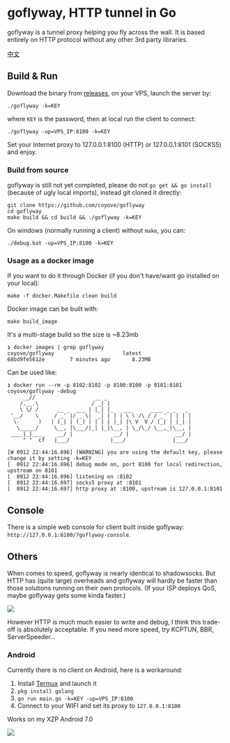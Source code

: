 # goflyway, HTTP tunnel in Go

goflyway is a tunnel proxy helping you fly across the wall. It is based entirely on HTTP protocol without any other 3rd party libraries. 

[中文](https://github.com/coyove/goflyway/wiki/%E4%BD%BF%E7%94%A8%E6%B3%A8%E6%84%8F)

## Build & Run
Download the binary from [releases](https://github.com/coyove/goflyway/releases), on your VPS, launch the server by:
```
./goflyway -k=KEY
```
where `KEY` is the password, then at local run the client to connect:
```
./goflyway -up=VPS_IP:8100 -k=KEY
```
Set your Internet proxy to 127.0.0.1:8100 (HTTP) or 127.0.0.1:8101 (SOCKS5) and enjoy.

### Build from source
goflyway is still not yet completed, please do not `go get && go install` (because of ugly local imports), instead git cloned it directly:
```shell
git clone https://github.com/coyove/goflyway
cd goflyway
make build && cd build && ./goflyway -k=KEY
```

On windows (normally running a client) without `make`, you can:
```
./debug.bat -up=VPS_IP:8100 -k=KEY
```

### Usage as a docker image

If you want to do it through Docker (if you don't have/want go installed on your local):
```shell
make -f docker.Makefile clean build
```

Docker image can be built with:
```shell
make build_image
```

It's a multi-stage build so the size is ~8.23mb
```
❯ docker images | grep goflyway
coyove/goflyway                      latest                       68bd9fe5612e        7 minutes ago       8.23MB
```

Can be used like:

```
❯ docker run --rm -p 8102:8102 -p 8100:8100 -p 8101:8101 coyove/goflyway -debug
     __//                   __ _
    /.__.\                 / _| |
    \ \/ /      __ _  ___ | |_| |_   ___      ____ _ _   _
 '__/    \     / _' |/ _ \|  _| | | | \ \ /\ / / _' | | | |
  \-      )   | (_| | (_) | | | | |_| |\ V  V / (_| | |_| |
   \_____/     \__, |\___/|_| |_|\__, | \_/\_/ \__,_|\__, |
 ____|_|____    __/ |             __/ |               __/ |
     " "  cf   |___/             |___/               |___/

[W 0912 22:44:16.696] [WARNING] you are using the default key, please change it by setting -k=KEY
[  0912 22:44:16.696] debug mode on, port 8100 for local redirection, upstream on 8101
[  0912 22:44:16.696] listening on :8102
[  0912 22:44:16.697] socks5 proxy at :8101
[  0912 22:44:16.697] http proxy at :8100, upstream is 127.0.0.1:8101
```

## Console
There is a simple web console for client built inside goflyway: `http://127.0.0.1:8100/?goflyway-console`.

## Others
When comes to speed, goflyway is nearly identical to shadowsocks. But HTTP has (quite large) overheads and goflyway will hardly be faster than those solutions running on their own protocols. (If your ISP deploys QoS, maybe goflyway gets some kinda faster.)

![](https://github.com/coyove/goflyway/blob/master/.misc/speed.png?raw=true)

However HTTP is much much easier to write and debug, I think this trade-off is absolutely acceptable. If you need more speed, try KCPTUN, BBR, ServerSpeeder...

### Android

Currently there is no client on Android, here is a workaround:

1. Install [Termux](https://f-droid.org/packages/com.termux/) and launch it
2. `pkg install golang`
3. `go run main.go -k=KEY -up=VPS_IP:8100`
4. Connect to your WIFI and set its proxy to `127.0.0.1:8100`

Works on my XZP Android 7.0

![](https://github.com/coyove/goflyway/blob/master/.misc/android.jpg?raw=true)
